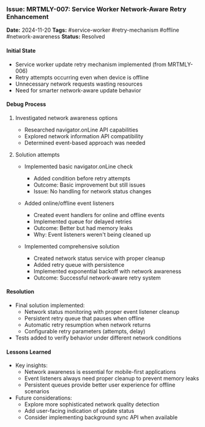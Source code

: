 ### Issue: MRTMLY-007: Service Worker Network-Aware Retry Enhancement
**Date:** 2024-11-20
**Tags:** #service-worker #retry-mechanism #offline #network-awareness
**Status:** Resolved

#### Initial State
- Service worker update retry mechanism implemented (from MRTMLY-006)
- Retry attempts occurring even when device is offline
- Unnecessary network requests wasting resources 
- Need for smarter network-aware update behavior

#### Debug Process
1. Investigated network awareness options
   - Researched navigator.onLine API capabilities
   - Explored network information API compatibility
   - Determined event-based approach was needed

2. Solution attempts
   - Implemented basic navigator.onLine check
     - Added condition before retry attempts
     - Outcome: Basic improvement but still issues
     - Issue: No handling for network status changes

   - Added online/offline event listeners
     - Created event handlers for online and offline events
     - Implemented queue for delayed retries
     - Outcome: Better but had memory leaks
     - Why: Event listeners weren't being cleaned up

   - Implemented comprehensive solution
     - Created network status service with proper cleanup
     - Added retry queue with persistence
     - Implemented exponential backoff with network awareness
     - Outcome: Successful network-aware retry system

#### Resolution
- Final solution implemented:
  - Network status monitoring with proper event listener cleanup
  - Persistent retry queue that pauses when offline
  - Automatic retry resumption when network returns
  - Configurable retry parameters (attempts, delay)
- Tests added to verify behavior under different network conditions

#### Lessons Learned
- Key insights:
  - Network awareness is essential for mobile-first applications
  - Event listeners always need proper cleanup to prevent memory leaks
  - Persistent queues provide better user experience for offline scenarios
- Future considerations:
  - Explore more sophisticated network quality detection
  - Add user-facing indication of update status
  - Consider implementing background sync API when available